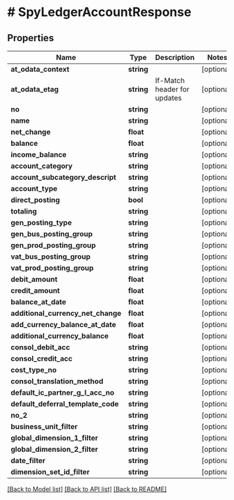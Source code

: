 # # SpyLedgerAccountResponse

## Properties

Name | Type | Description | Notes
------------ | ------------- | ------------- | -------------
**at_odata_context** | **string** |  | [optional]
**at_odata_etag** | **string** | If-Match header for updates | [optional]
**no** | **string** |  | [optional]
**name** | **string** |  | [optional]
**net_change** | **float** |  | [optional]
**balance** | **float** |  | [optional]
**income_balance** | **string** |  | [optional]
**account_category** | **string** |  | [optional]
**account_subcategory_descript** | **string** |  | [optional]
**account_type** | **string** |  | [optional]
**direct_posting** | **bool** |  | [optional]
**totaling** | **string** |  | [optional]
**gen_posting_type** | **string** |  | [optional]
**gen_bus_posting_group** | **string** |  | [optional]
**gen_prod_posting_group** | **string** |  | [optional]
**vat_bus_posting_group** | **string** |  | [optional]
**vat_prod_posting_group** | **string** |  | [optional]
**debit_amount** | **float** |  | [optional]
**credit_amount** | **float** |  | [optional]
**balance_at_date** | **float** |  | [optional]
**additional_currency_net_change** | **float** |  | [optional]
**add_currency_balance_at_date** | **float** |  | [optional]
**additional_currency_balance** | **float** |  | [optional]
**consol_debit_acc** | **string** |  | [optional]
**consol_credit_acc** | **string** |  | [optional]
**cost_type_no** | **string** |  | [optional]
**consol_translation_method** | **string** |  | [optional]
**default_ic_partner_g_l_acc_no** | **string** |  | [optional]
**default_deferral_template_code** | **string** |  | [optional]
**no_2** | **string** |  | [optional]
**business_unit_filter** | **string** |  | [optional]
**global_dimension_1_filter** | **string** |  | [optional]
**global_dimension_2_filter** | **string** |  | [optional]
**date_filter** | **string** |  | [optional]
**dimension_set_id_filter** | **string** |  | [optional]

[[Back to Model list]](../../README.md#models) [[Back to API list]](../../README.md#endpoints) [[Back to README]](../../README.md)
